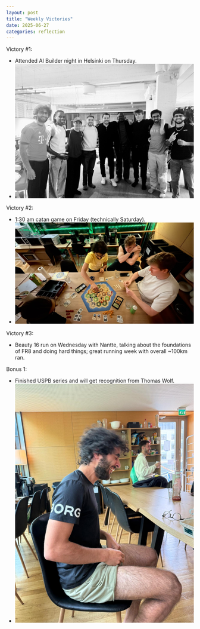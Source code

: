 ```yaml
---
layout: post
title: "Weekly Victories"
date: 2025-06-27
categories: reflection
---
```


Victory #1:

- Attended AI Builder night in Helsinki on Thursday.
- ![LLM Night](/imgs/2025-06-27-weekly-victories/llmnight.jpeg)

Victory #2:

- 1:30 am catan game on Friday (technically Saturday).
- ![Friday](/imgs/2025-06-27-weekly-victories/friday.jpeg)

Victory #3:

- Beauty 16 run on Wednesday with Nantte, talking about the foundations of FR8 and doing hard things; great running week with overall ~100km ran.

Bonus 1:

- Finished USPB series and will get recognition from Thomas Wolf.
- ![Saturday](/imgs/2025-06-27-weekly-victories/saturday.jpeg)
